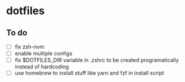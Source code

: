 # dotfiles

## To do
- [ ] fix zsh-nvm
- [ ] enable multiple configs
- [ ] fix $DOTFILES_DIR variable in .zshrc to be created programatically instead of hardcoding
- [ ] use homebrew to install stuff like yarn and fzf in install script
